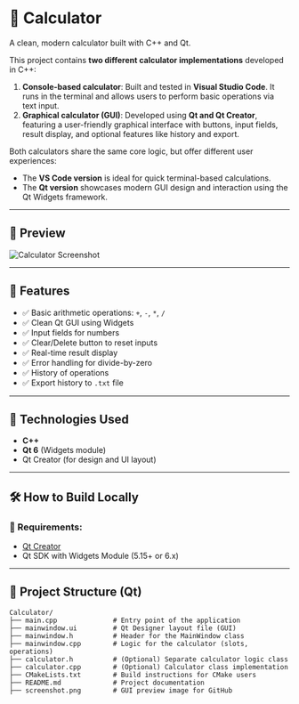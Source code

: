 # 🧮 Calculator

A clean, modern calculator built with C++ and Qt.  

This project contains **two different calculator implementations** developed in C++:

1. **Console-based calculator**: Built and tested in **Visual Studio Code**. It runs in the terminal and allows users to perform basic operations via text input.
2. **Graphical calculator (GUI)**: Developed using **Qt and Qt Creator**, featuring a user-friendly graphical interface with buttons, input fields, result display, and optional features like history and export.

Both calculators share the same core logic, but offer different user experiences:  
- The **VS Code version** is ideal for quick terminal-based calculations.  
- The **Qt version** showcases modern GUI design and interaction using the Qt Widgets framework.

---

## 📸 Preview

![Calculator Screenshot](calculator.png) 

---

## 🚀 Features

- ✅ Basic arithmetic operations: `+`, `-`, `*`, `/`
- ✅ Clean Qt GUI using Widgets
- ✅ Input fields for numbers
- ✅ Clear/Delete button to reset inputs
- ✅ Real-time result display
- ✅ Error handling for divide-by-zero
- ✅ History of operations
- ✅ Export history to `.txt` file

---

## 🧠 Technologies Used

- **C++**
- **Qt 6** (Widgets module)
- Qt Creator (for design and UI layout)

---

## 🛠 How to Build Locally

### 🔧 Requirements:
- [Qt Creator](https://www.qt.io/download)
- Qt SDK with Widgets Module (5.15+ or 6.x)

---

## 📁 Project Structure (Qt)

```text
Calculator/
├── main.cpp              # Entry point of the application
├── mainwindow.ui         # Qt Designer layout file (GUI)
├── mainwindow.h          # Header for the MainWindow class
├── mainwindow.cpp        # Logic for the calculator (slots, operations)
├── calculator.h          # (Optional) Separate calculator logic class
├── calculator.cpp        # (Optional) Calculator class implementation
├── CMakeLists.txt        # Build instructions for CMake users
├── README.md             # Project documentation
├── screenshot.png        # GUI preview image for GitHub
